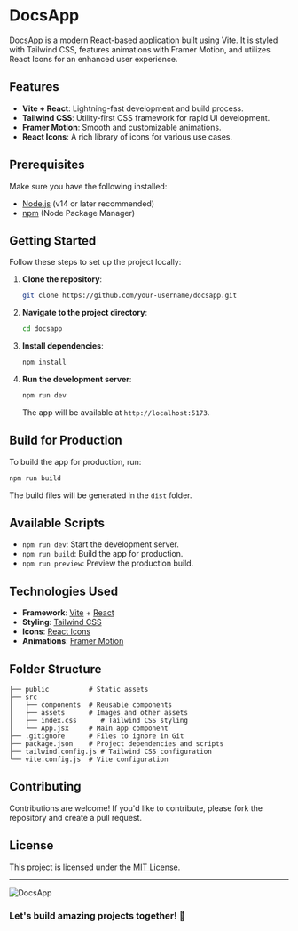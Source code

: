 # DocsApp

DocsApp is a modern React-based application built using Vite. It is styled with Tailwind CSS, features animations with Framer Motion, and utilizes React Icons for an enhanced user experience.

## Features

- **Vite + React**: Lightning-fast development and build process.
- **Tailwind CSS**: Utility-first CSS framework for rapid UI development.
- **Framer Motion**: Smooth and customizable animations.
- **React Icons**: A rich library of icons for various use cases.

## Prerequisites

Make sure you have the following installed:

- [Node.js](https://nodejs.org/) (v14 or later recommended)
- [npm](https://www.npmjs.com/) (Node Package Manager)

## Getting Started

Follow these steps to set up the project locally:

1. **Clone the repository**:
   ```bash
   git clone https://github.com/your-username/docsapp.git
   ```

2. **Navigate to the project directory**:
   ```bash
   cd docsapp
   ```

3. **Install dependencies**:
   ```bash
   npm install
   ```

4. **Run the development server**:
   ```bash
   npm run dev
   ```

   The app will be available at `http://localhost:5173`.

## Build for Production

To build the app for production, run:
```bash
npm run build
```
The build files will be generated in the `dist` folder.

## Available Scripts

- `npm run dev`: Start the development server.
- `npm run build`: Build the app for production.
- `npm run preview`: Preview the production build.

## Technologies Used

- **Framework**: [Vite](https://vitejs.dev/) + [React](https://reactjs.org/)
- **Styling**: [Tailwind CSS](https://tailwindcss.com/)
- **Icons**: [React Icons](https://react-icons.github.io/react-icons/)
- **Animations**: [Framer Motion](https://www.framer.com/motion/)

## Folder Structure

```
├── public          # Static assets
├── src
│   ├── components  # Reusable components
│   ├── assets      # Images and other assets
│   ├── index.css      # Tailwind CSS styling
│   └── App.jsx     # Main app component
├── .gitignore      # Files to ignore in Git
├── package.json    # Project dependencies and scripts
├── tailwind.config.js # Tailwind CSS configuration
└── vite.config.js  # Vite configuration
```

## Contributing

Contributions are welcome! If you'd like to contribute, please fork the repository and create a pull request.

## License

This project is licensed under the [MIT License](LICENSE).

---

![DocsApp](https://github.com/user-attachments/assets/647c2743-1c2e-4cf0-a5d9-f561a52f77de)

### Let's build amazing projects together! 🚀
